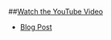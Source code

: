 ##[Watch the YouTube Video](https://www.youtube.com/watch?v=xigq3L_YfWo)

* [Blog Post](https://dba2o.wordpress.com/2019/08/26/copy-from-on-prem-to-azure-sql-with-azure-data-factory-%F0%9F%93%BA/)
